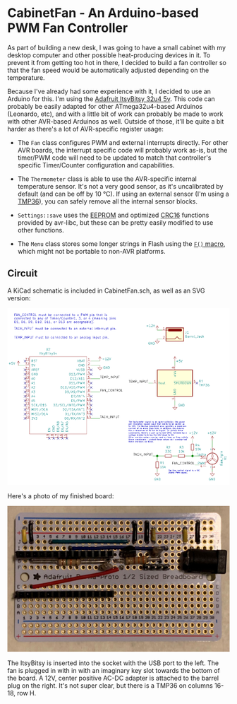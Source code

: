 # CabinetFan - An Arduino-based PWM Fan Controller

As part of building a new desk, I was going to have a small cabinet with my
desktop computer and other possible heat-producing devices in it. To prevent it
from getting too hot in there, I decided to build a fan controller so that the
fan speed would be automatically adjusted depending on the temperature.

Because I've already had some experience with it, I decided to use an Arduino
for this. I'm using the [Adafruit ItsyBitsy 32u4 5v][itsybitsy5v]. This code can
probably be easily adapted for other ATmega32u4-based Arduinos (Leonardo, etc),
and with a little bit of work can probably be made to work with other AVR-based
Arduinos as well. Outside of those, it'll be quite a bit harder as there's a lot
of AVR-specific register usage:

* The `Fan` class configures PWM and external interrupts directly. For other
  AVR boards, the interrupt specific code will probably work as-is, but the
  timer/PWM code will need to be updated to match that controller's specific
  Timer/Counter configuration and capabilities.

* The `Thermometer` class is able to use the AVR-specific internal
  temperature sensor. It's not a very good sensor, as it's uncalibrated by
  default (and can be off by 10 °C). If using an external sensor (I'm using a
  [TMP36][tmp36]), you can safely remove all the internal sensor blocks.

* `Settings::save` uses the [EEPROM][avr-eeprom] and optimized
  [CRC16][avr-crc] functions provided by avr-libc, but these can be pretty
  easily modified to use other functions.

* The `Menu` class stores some longer strings in Flash using the
  [`F()` macro][f-macro], which might not be portable to non-AVR platforms.

[itsybitsy5v]: https://www.adafruit.com/product/3677
[tmp36]: https://www.adafruit.com/product/165
[avr-eeprom]: https://www.nongnu.org/avr-libc/user-manual/group__avr__eeprom.html
[avr-crc]: https://www.nongnu.org/avr-libc/user-manual/group__util__crc.html
[f-macro]: https://www.arduino.cc/reference/en/language/variables/utilities/progmem/#_the_f_macro

## Circuit

A KiCad schematic is included in CabinetFan.sch, as well as an SVG version:

![CabinetFan Schematic](https://raw.githubusercontent.com/paxswill/CabinetFan/master/CabinetFan.svg)

Here's a photo of my finished board:

![Photo of completed circuit board](https://raw.githubusercontent.com/paxswill/CabinetFan/master/proto-board.jpg)

The ItsyBitsy is inserted into the socket with the USB port to the left. The fan
is plugged in with in with an imaginary key slot towards the bottom of the
board. A 12V, center positive AC-DC adapter is attached to the barrel plug on
the right. It's not super clear, but there is a TMP36 on columns 16-18, row H.
